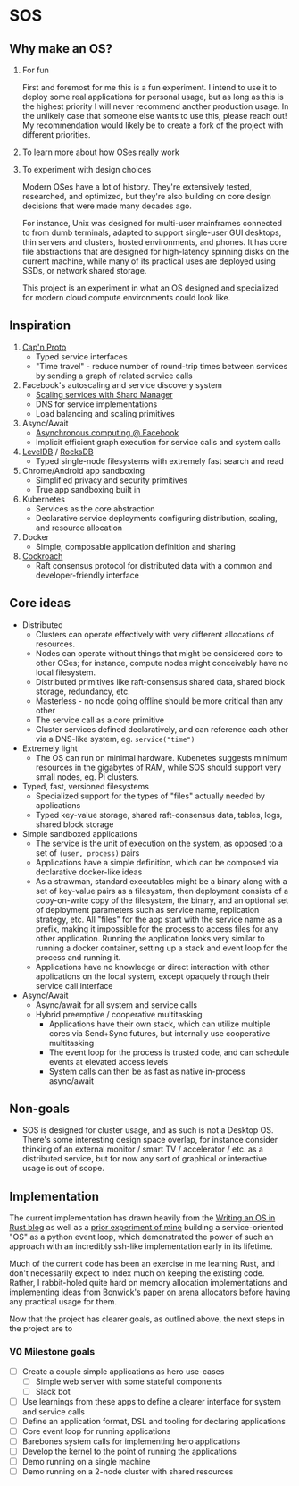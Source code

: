 # SOS

## Why make an OS?
1. For fun

    First and foremost for me this is a fun experiment. I intend to use it to deploy some real applications for personal usage, but as long as this is the highest priority I will never recommend another production usage. In the unlikely case that someone else wants to use this, please reach out! My recommendation would likely be to create a fork of the project with different priorities.
1. To learn more about how OSes really work
1. To experiment with design choices

    Modern OSes have a lot of history. They're extensively tested, researched, and optimized, but they're also building on core design decisions that were made many decades ago.

    For instance, Unix was designed for multi-user mainframes connected to from dumb terminals, adapted to support single-user GUI desktops, thin servers and clusters, hosted environments, and phones. It has core file abstractions that are designed for high-latency spinning disks on the current machine, while many of its practical uses are deployed using SSDs, or network shared storage.

    This project is an experiment in what an OS designed and specialized for modern cloud compute environments could look like.

## Inspiration
1. [Cap'n Proto](https://capnproto.org/)
    - Typed service interfaces
    - "Time travel" - reduce number of round-trip times between services by sending a graph of related service calls
1. Facebook's autoscaling and service discovery system
    - [Scaling services with Shard Manager](https://engineering.fb.com/2020/08/24/production-engineering/scaling-services-with-shard-manager/)
    - DNS for service implementations
    - Load balancing and scaling primitives
1. Async/Await
    - [Asynchronous computing @ Facebook](https://engineering.fb.com/2020/08/17/production-engineering/async/)
    - Implicit efficient graph execution for service calls and system calls
1. [LevelDB](https://github.com/google/leveldb) / [RocksDB](http://rocksdb.org/)
    - Typed single-node filesystems with extremely fast search and read
1. Chrome/Android app sandboxing
    - Simplified privacy and security primitives
    - True app sandboxing built in
1. Kubernetes
    - Services as the core abstraction
    - Declarative service deployments configuring distribution, scaling, and resource allocation
1. Docker
    - Simple, composable application definition and sharing
1. [Cockroach](https://github.com/cockroachdb/cockroach)
    - Raft consensus protocol for distributed data with a common and developer-friendly interface

## Core ideas
- Distributed
    - Clusters can operate effectively with very different allocations of resources.
    - Nodes can operate without things that might be considered core to other OSes; for instance, compute nodes might conceivably have no local filesystem.
    - Distributed primitives like raft-consensus shared data, shared block storage, redundancy, etc.
    - Masterless - no node going offline should be more critical than any other
    - The service call as a core primitive
    - Cluster services defined declaratively, and can reference each other via a DNS-like system, eg. `service("time")`
- Extremely light
    - The OS can run on minimal hardware. Kubenetes suggests minimum resources in the gigabytes of RAM, while SOS should support very small nodes, eg. Pi clusters.
- Typed, fast, versioned filesystems
    - Specialized support for the types of "files" actually needed by applications
    - Typed key-value storage, shared raft-consensus data, tables, logs, shared block storage
- Simple sandboxed applications
    - The service is the unit of execution on the system, as opposed to a set of `(user, process)` pairs
    - Applications have a simple definition, which can be composed via declarative docker-like ideas
    - As a strawman, standard executables might be a binary along with a set of key-value pairs as a filesystem, then deployment consists of a copy-on-write copy of the filesystem, the binary, and an optional set of deployment parameters such as service name, replication strategy, etc. All "files" for the app start with the service name as a prefix, making it impossible for the process to access files for any other application. Running the application looks very similar to running a docker container, setting up a stack and event loop for the process and running it.
    - Applications have no knowledge or direct interaction with other applications on the local system, except opaquely through their service call interface
- Async/Await
    - Async/await for all system and service calls
    - Hybrid preemptive / cooperative multitasking
        - Applications have their own stack, which can utilize multiple cores via Send+Sync futures, but internally use cooperative multitasking
        - The event loop for the process is trusted code, and can schedule events at elevated access levels
        - System calls can then be as fast as native in-process async/await

## Non-goals

- SOS is designed for cluster usage, and as such is not a Desktop OS. There's some interesting design space overlap, for instance consider thinking of an external monitor / smart TV / accelerator / etc. as a distributed service, but for now any sort of graphical or interactive usage is out of scope.

## Implementation
The current implementation has drawn heavily from the [Writing an OS in Rust blog](https://os.phil-opp.com/) as well as a [prior experiment of mine](https://github.com/bethebunny/sos) building a service-oriented "OS" as a python event loop, which demonstrated the power of such an approach with an incredibly ssh-like implementation early in its lifetime.

Much of the current code has been an exercise in me learning Rust, and I don't necessarily expect to index much on keeping the existing code. Rather, I rabbit-holed quite hard on memory allocation implementations and implementing ideas from [Bonwick's paper on arena allocators](https://www.usenix.org/legacy/publications/library/proceedings/usenix01/full_papers/bonwick/bonwick.pdf) before having any practical usage for them.

Now that the project has clearer goals, as outlined above, the next steps in the project are to

### V0 Milestone goals
- [ ] Create a couple simple applications as hero use-cases
    - [ ] Simple web server with some stateful components
    - [ ] Slack bot
- [ ] Use learnings from these apps to define a clearer interface for system and service calls
- [ ] Define an application format, DSL and tooling for declaring applications
- [ ] Core event loop for running applications
- [ ] Barebones system calls for implementing hero applications
- [ ] Develop the kernel to the point of running the applications
- [ ] Demo running on a single machine
- [ ] Demo running on a 2-node cluster with shared resources